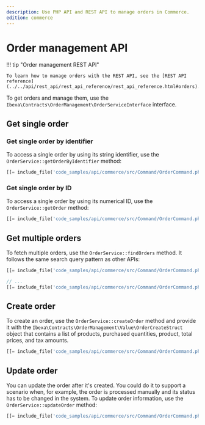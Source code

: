 ```yaml
---
description: Use PHP API and REST API to manage orders in Commerce.
edition: commerce
---
```


# Order management API

!!! tip "Order management REST API"

    To learn how to manage orders with the REST API, see the [REST API reference](../../api/rest_api/rest_api_reference/rest_api_reference.html#orders).

To get orders and manage them, use the `Ibexa\Contracts\OrderManagement\OrderServiceInterface` interface.

## Get single order

### Get single order by identifier

To access a single order by using its string identifier, use the `OrderService::getOrderByIdentifier` method:

``` php
[[= include_file('code_samples/api/commerce/src/Command/OrderCommand.php', 61, 65) =]]
```

### Get single order by ID

To access a single order by using its numerical ID, use the `OrderService::getOrder` method:

``` php
[[= include_file('code_samples/api/commerce/src/Command/OrderCommand.php', 68, 72) =]]
```

## Get multiple orders

To fetch multiple orders, use the `OrderService::findOrders` method.
It follows the same search query pattern as other APIs:

``` php
[[= include_file('code_samples/api/commerce/src/Command/OrderCommand.php', 8, 9) =]][[= include_file('code_samples/api/commerce/src/Command/OrderCommand.php', 10, 14) =]]

// ...
[[= include_file('code_samples/api/commerce/src/Command/OrderCommand.php', 120, 130) =]]
```

## Create order

To create an order, use the `OrderService::createOrder` method and provide it with the `Ibexa\Contracts\OrderManagement\Value\OrderCreateStruct` object that contains a list of products, purchased quantities, product, total prices, and tax amounts.

``` php
[[= include_file('code_samples/api/commerce/src/Command/OrderCommand.php', 101, 113) =]]
```

## Update order

You can update the order after it's created.
You could do it to support a scenario when, for example, the order is processed manually and its status has to be changed in the system.
To update order information, use the `OrderService::updateOrder` method:

``` php
[[= include_file('code_samples/api/commerce/src/Command/OrderCommand.php', 114, 119) =]]
```
